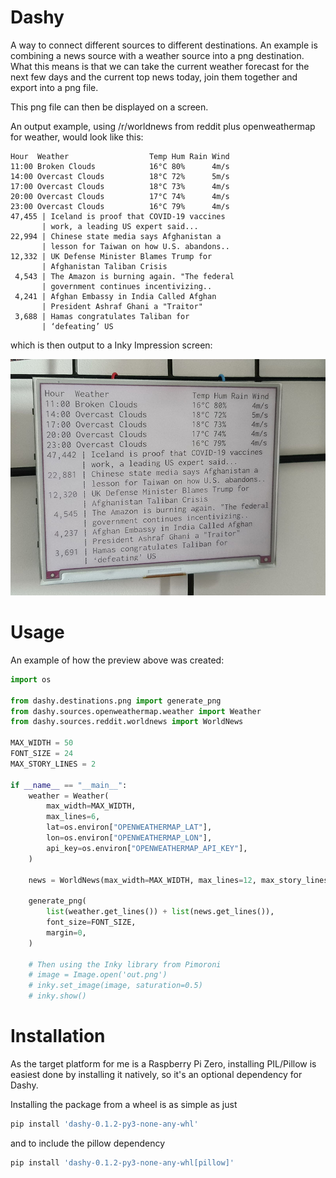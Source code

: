 # Dashy

A way to connect different sources to different destinations. An example is
combining a news source with a weather source into a png destination. What this
means is that we can take the current weather forecast for the next few days
and the current top news today, join them together and export into a png file.

This png file can then be displayed on a screen.

An output example, using /r/worldnews from reddit plus openweathermap for
weather, would look like this:

```
Hour  Weather                  Temp Hum Rain Wind 
11:00 Broken Clouds            16°C 80%      4m/s 
14:00 Overcast Clouds          18°C 72%      5m/s 
17:00 Overcast Clouds          18°C 73%      4m/s 
20:00 Overcast Clouds          17°C 74%      4m/s 
23:00 Overcast Clouds          16°C 79%      4m/s 
47,455 | Iceland is proof that COVID-19 vaccines
       | work, a leading US expert said...
22,994 | Chinese state media says Afghanistan a
       | lesson for Taiwan on how U.S. abandons..
12,332 | UK Defense Minister Blames Trump for
       | Afghanistan Taliban Crisis
 4,543 | The Amazon is burning again. "The federal
       | government continues incentivizing..
 4,241 | Afghan Embassy in India Called Afghan
       | President Ashraf Ghani a "Traitor"
 3,688 | Hamas congratulates Taliban for
       | ‘defeating’ US
```

which is then output to a Inky Impression screen:

<div align="center">
  <img src=".example.jpg">
</div>

# Usage

An example of how the preview above was created:

```python
import os

from dashy.destinations.png import generate_png
from dashy.sources.openweathermap.weather import Weather
from dashy.sources.reddit.worldnews import WorldNews

MAX_WIDTH = 50
FONT_SIZE = 24
MAX_STORY_LINES = 2

if __name__ == "__main__":
    weather = Weather(
        max_width=MAX_WIDTH,
        max_lines=6,
        lat=os.environ["OPENWEATHERMAP_LAT"],
        lon=os.environ["OPENWEATHERMAP_LON"],
        api_key=os.environ["OPENWEATHERMAP_API_KEY"],
    )

    news = WorldNews(max_width=MAX_WIDTH, max_lines=12, max_story_lines=MAX_STORY_LINES)

    generate_png(
        list(weather.get_lines()) + list(news.get_lines()),
        font_size=FONT_SIZE,
        margin=0,
    )

    # Then using the Inky library from Pimoroni
    # image = Image.open('out.png')
    # inky.set_image(image, saturation=0.5)
    # inky.show()
```


# Installation

As the target platform for me is a Raspberry Pi Zero, installing PIL/Pillow is
easiest done by installing it natively, so it's an optional dependency for
Dashy. 

Installing the package from a wheel is as simple as just 

```bash
pip install 'dashy-0.1.2-py3-none-any-whl'
```

and to include the pillow dependency


```bash
pip install 'dashy-0.1.2-py3-none-any-whl[pillow]'
```
